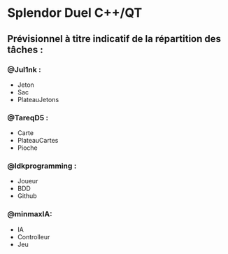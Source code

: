 # Splendor Duel C++/QT 

## Prévisionnel à titre indicatif de la répartition des tâches :

### @Jul1nk : 
- Jeton
- Sac
- PlateauJetons

### @TareqD5 :

- Carte
- PlateauCartes
- Pioche


### @ldkprogramming :

- Joueur
- BDD
- Github

### @minmaxIA:

- IA
- Controlleur
- Jeu
